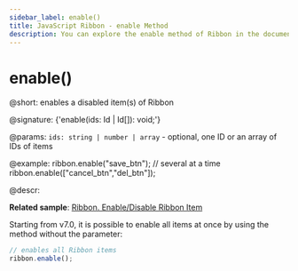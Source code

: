 ```yaml
---
sidebar_label: enable()
title: JavaScript Ribbon - enable Method 
description: You can explore the enable method of Ribbon in the documentation of the DHTMLX JavaScript UI library. Browse developer guides and API reference, try out code examples and live demos, and download a free 30-day evaluation version of DHTMLX Suite 7.
---
```


# enable()

@short: enables a disabled item(s) of Ribbon

@signature: {'enable(ids: Id | Id[]): void;'}

@params:
`ids: string | number | array` - optional, one ID or an array of IDs of items

@example:
ribbon.enable("save_btn");
// several at a time
ribbon.enable(["cancel_btn","del_btn"]);

@descr:

**Related sample**: [Ribbon. Enable/Disable Ribbon Item](https://snippet.dhtmlx.com/l3f8pq2g)

Starting from v7.0, it is possible to enable all items at once by using the method without the parameter:

~~~js
// enables all Ribbon items
ribbon.enable();
~~~

[comment]: # (@related: ribbon/operating_ribbon.md#disabling-and-enabling-controls)
